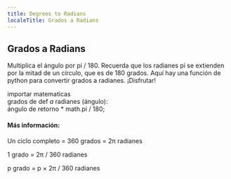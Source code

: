 ```yaml
---
title: Degrees to Radians
localeTitle: Grados a Radians
---
```

## Grados a Radians

Multiplica el ángulo por pi / 180. Recuerda que los radianes pi se extienden por la mitad de un círculo, que es de 180 grados. Aquí hay una función de python para convertir grados a radianes. ¡Disfrutar!

importar matematicas  
grados de def _a_ radianes (ángulo):  
ángulo de retorno \* math.pi / 180;

#### Más información:

Un ciclo completo = 360 grados = 2π radianes

1 grado = 2π / 360 radianes

p grado = p × 2π / 360 radianes